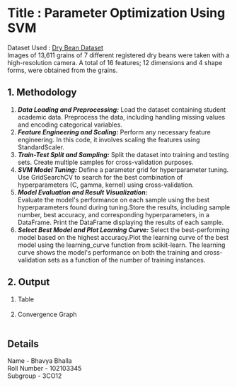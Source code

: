 # Title : Parameter Optimization Using SVM
Dataset Used : <a href = "https://archive.ics.uci.edu/dataset/602/dry+bean+dataset">Dry Bean Dataset </a> <br>
Images of 13,611 grains of 7 different registered dry beans were taken with a high-resolution camera. A total of 16 features; 12 dimensions and 4 shape forms, were obtained from the grains.
## **1. Methodology**
1. ***Data Loading and Preprocessing:*** Load the dataset containing student academic data. Preprocess the data, including handling missing values and encoding categorical variables.
2. ***Feature Engineering and Scaling:***  Perform any necessary feature engineering. In this code, it involves scaling the features using StandardScaler.
3. ***Train-Test Split and Sampling:*** Split the dataset into training and testing sets. Create multiple samples for cross-validation purposes.    
4. ***SVM Model Tuning:*** Define a parameter grid for hyperparameter tuning. Use GridSearchCV to search for the best combination of hyperparameters (C, gamma, kernel) using cross-validation.      
5. ***Model Evaluation and Result Visualization:***      
Evaluate the model's performance on each sample using the best hyperparameters found during tuning.Store the results, including sample number, best accuracy, and corresponding hyperparameters, in a DataFrame. Print the DataFrame displaying the results of each sample.
6. ***Select Best Model and Plot Learning Curve:*** Select the best-performing model based on the highest accuracy.Plot the learning curve of the best model using the learning_curve function from scikit-learn. The learning curve shows the model's performance on both the training and cross-validation sets as a function of the number of training instances.
## **2. Output**
1. Table
   <br>
   <img src = "" />
2. Convergence Graph
   <br>
   <img src = "" />
## **Details**
Name - Bhavya Bhalla 
<br>
Roll Number - 102103345
<br>
Subgroup - 3CO12
